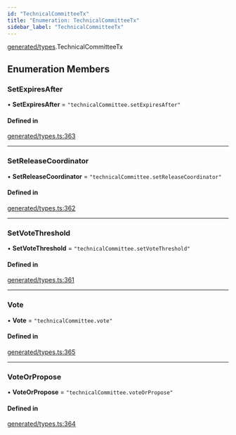 ```yaml
---
id: "TechnicalCommitteeTx"
title: "Enumeration: TechnicalCommitteeTx"
sidebar_label: "TechnicalCommitteeTx"
---
```


[generated/types](../../../../modules/Generated/Types/Types.md).TechnicalCommitteeTx

## Enumeration Members

### SetExpiresAfter

• **SetExpiresAfter** = ``"technicalCommittee.setExpiresAfter"``

#### Defined in

[generated/types.ts:363](https://github.com/F-OBrien/polymesh-sdk/blob/012f1745/src/generated/types.ts#L363)

___

### SetReleaseCoordinator

• **SetReleaseCoordinator** = ``"technicalCommittee.setReleaseCoordinator"``

#### Defined in

[generated/types.ts:362](https://github.com/F-OBrien/polymesh-sdk/blob/012f1745/src/generated/types.ts#L362)

___

### SetVoteThreshold

• **SetVoteThreshold** = ``"technicalCommittee.setVoteThreshold"``

#### Defined in

[generated/types.ts:361](https://github.com/F-OBrien/polymesh-sdk/blob/012f1745/src/generated/types.ts#L361)

___

### Vote

• **Vote** = ``"technicalCommittee.vote"``

#### Defined in

[generated/types.ts:365](https://github.com/F-OBrien/polymesh-sdk/blob/012f1745/src/generated/types.ts#L365)

___

### VoteOrPropose

• **VoteOrPropose** = ``"technicalCommittee.voteOrPropose"``

#### Defined in

[generated/types.ts:364](https://github.com/F-OBrien/polymesh-sdk/blob/012f1745/src/generated/types.ts#L364)
